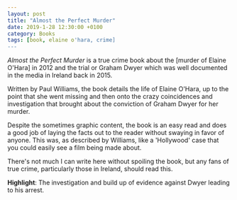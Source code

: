 ```yaml
---
layout: post
title: "Almost the Perfect Murder"
date: 2019-1-28 12:30:00 +0100
category: Books
tags: [book, elaine o'hara, crime]
---
```


_Almost the Perfect Murder_ is a true crime book about the [murder of Elaine O'Hara] in 2012 and the trial or Graham Dwyer which was well documented in the media in Ireland back in 2015. 

Written by Paul Williams, the book details the life of Elaine O'Hara, up to the point that she went missing and then onto the crazy coincidences and investigation that brought about the conviction of Graham Dwyer for her murder.

Despite the sometimes graphic content, the book is an easy read and does a good job of laying the facts out to the reader without swaying in favor of anyone. This was, as described by Williams, like a 'Hollywood' case that you could easily see a film being made about. 

There's not much I can write here without spoiling the book, but any fans of true crime, particularly those in Ireland, should read this.

**Highlight**: The investigation and build up of evidence against Dwyer leading to his arrest.

[hara]:https://en.wikipedia.org/wiki/Murder_of_Elaine_O'Hara
